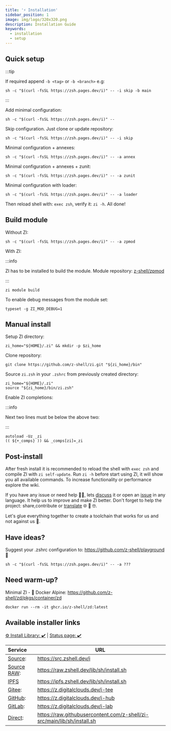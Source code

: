 ```yaml
---
title: '⚡️ Installation'
sidebar_position: 1
image: img/logo/320x320.png
description: Installation Guide
keywords:
  - installation
  - setup
---
```


## <i class="fas fa-spinner fa-spin"></i> Quick setup

:::tip

If required append `-b <tag>` or `-b <branch>` e.g:

```shell
sh -c "$(curl -fsSL https://zsh.pages.dev/i)" -- -i skip -b main
```

:::

Add minimal configuration:

```shell
sh -c "$(curl -fsSL https://zsh.pages.dev/i)" --
```

Skip configuration. Just clone or update repository:

```shell
sh -c "$(curl -fsSL https://zsh.pages.dev/i)" -- -i skip
```

Minimal configuration + annexes:

```shell
sh -c "$(curl -fsSL https://zsh.pages.dev/i)" -- -a annex
```

Minimal configuration + annexes + zunit:

```shell
sh -c "$(curl -fsSL https://zsh.pages.dev/i)" -- -a zunit
```

Minimal configuration with loader:

```shell
sh -c "$(curl -fsSL https://zsh.pages.dev/i)" -- -a loader
```

Then reload shell with: `exec zsh`, verify it: `zi -h`. All done!

## <i class="fas fa-cog fa-pulse"></i> Build module

Without ZI:

```shell
sh -c "$(curl -fsSL https://zsh.pages.dev/i)" -- -a zpmod
```

With ZI:

:::info

ZI has to be installed to build the module.
Module repository: [z-shell/zpmod][8]

:::

```shell
zi module build
```

To enable debug messages from the module set:

```shell
typeset -g ZI_MOD_DEBUG=1
```

## <i class="fas fa-spinner fa-spin"></i> Manual install

Setup ZI directory:

```shell
zi_home="${HOME}/.zi" && mkdir -p $zi_home
```

Clone repository:

```shell
git clone https://github.com/z-shell/zi.git "${zi_home}/bin"
```

Source `zi.zsh` in your `.zshrc` from previously created directory:

```shell
zi_home="${HOME}/.zi"
source "${zi_home}/bin/zi.zsh"
```

Enable ZI completions:

:::info

Next two lines must be below the above two:

:::

```shell
autoload -Uz _zi
(( ${+_comps} )) && _comps[zi]=_zi
```

## <i class="fas fa-spinner fa-spin"></i> Post-install

After fresh install it is recommended to reload the shell with `exec zsh` and compile ZI with `zi self-update`.
Run `zi -h` before start using ZI, it will show you all available commands. To increase functionality or performance explore the wiki.

If you have any issue or need help 🤦‍♂️, lets [discuss][9] it or open an [issue][7] in any language. It help us to improve and make ZI better.
Don't forget to help the project: share,contribute or [translate][10] 🌐 🥰 🤓.

Let's glue everything together to create a toolchain that works for us and not against us 🚀.

## <i class="fas fa-sync-alt fa-spin"></i> Have ideas?

Suggest your .zshrc configuration to: <https://github.com/z-shell/playground> 🏅

```shell
sh -c "$(curl -fsSL https://zsh.pages.dev/i)" -- -a ???
```

## <i class="fas fa-sync-alt fa-spin"></i> Need warm-up?

Minimal ZI - 🐋 Docker Alpine: <https://github.com/z-shell/zd/pkgs/container/zd>

```shell
docker run --rm -it ghcr.io/z-shell/zd:latest
```

## <i class="fas fa-sync-alt fa-spin"></i> Available installer links

[⚙️ Install Library: :heavy_check_mark:][2] | [Status page: :heavy_check_mark:](https://status.zshell.dev/)

| Service           | URL                                                                       |
| :---------------- | ------------------------------------------------------------------------- |
| [Source][3]:      | <https://src.zshell.dev/i>                                                |
| [Source RAW][12]: | <https://raw.zshell.dev/lib/sh/install.sh>                                |
| [IPFS][11]        | <https://ipfs.zshell.dev/lib/sh/install.sh>                               |
| [Gitee][1]:       | <https://z.digitalclouds.dev/i-tee>                                       |
| [GitHub][4]:      | <https://z.digitalclouds.dev/i-hub>                                       |
| [GitLab][5]:      | <https://z.digitalclouds.dev/i-lab>                                       |
| [Direct][6]:      | <https://raw.githubusercontent.com/z-shell/zi-src/main/lib/sh/install.sh> |

[1]: https://z.digitalclouds.dev/i-tee
[2]: https://github.com/z-shell/zi-src/actions/workflows/check-sh.yml
[3]: https://src.zshell.dev/i
[4]: https://z.digitalclouds.dev/i-hub
[5]: https://z.digitalclouds.dev/i-lab
[6]: https://raw.githubusercontent.com/z-shell/zi-src/main/lib/sh/install.sh
[7]: https://github.com/z-shell/zi/issues/new/choose
[8]: https://github.com/z-shell/zpmod
[9]: https://github.com/orgs/z-shell/discussions/new
[10]: https://digitalclouds.crowdin.com/z-shell
[11]: https://ipfs.io
[12]: https://raw.zshell.dev/lib/sh/install.sh
